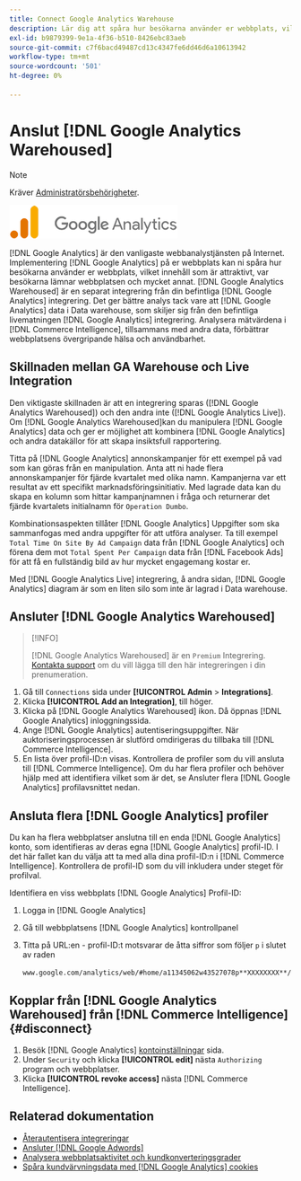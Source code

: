 ```yaml
---
title: Connect Google Analytics Warehouse
description: Lär dig att spåra hur besökarna använder er webbplats, vilket innehåll som är attraktivt, var besökarna lämnar webbplatsen och mycket annat.
exl-id: b9879399-9e1a-4f36-b510-8426ebc83aeb
source-git-commit: c7f6bacd49487cd13c4347fe6dd46d6a10613942
workflow-type: tm+mt
source-wordcount: '501'
ht-degree: 0%

---
```


# Anslut [!DNL Google Analytics Warehoused]

>[!NOTE]
>
>Kräver [Administratörsbehörigheter](../../../administrator/user-management/user-management.md).

![](../../../assets/google-analytics-logo.png)

[!DNL Google Analytics] är den vanligaste webbanalystjänsten på Internet. Implementering [!DNL Google Analytics] på er webbplats kan ni spåra hur besökarna använder er webbplats, vilket innehåll som är attraktivt, var besökarna lämnar webbplatsen och mycket annat. [!DNL Google Analytics Warehoused] är en separat integrering från din befintliga [!DNL Google Analytics] integrering. Det ger bättre analys tack vare att [!DNL Google Analytics] data i Data warehouse, som skiljer sig från den befintliga livematningen [!DNL Google Analytics] integrering. Analysera mätvärdena i [!DNL Commerce Intelligence], tillsammans med andra data, förbättrar webbplatsens övergripande hälsa och användbarhet.

## Skillnaden mellan GA Warehouse och Live Integration

Den viktigaste skillnaden är att en integrering sparas ([!DNL Google Analytics Warehoused]) och den andra inte ([!DNL Google Analytics Live]). Om [!DNL Google Analytics Warehoused]kan du manipulera [!DNL Google Analytics] data och ger er möjlighet att kombinera [!DNL Google Analytics] och andra datakällor för att skapa insiktsfull rapportering.

Titta på [!DNL Google Analytics] annonskampanjer för ett exempel på vad som kan göras från en manipulation. Anta att ni hade flera annonskampanjer för fjärde kvartalet med olika namn. Kampanjerna var ett resultat av ett specifikt marknadsföringsinitiativ. Med lagrade data kan du skapa en kolumn som hittar kampanjnamnen i fråga och returnerar det fjärde kvartalets initialnamn för `Operation Dumbo`.

Kombinationsaspekten tillåter [!DNL Google Analytics] Uppgifter som ska sammanfogas med andra uppgifter för att utföra analyser. Ta till exempel `Total Time On Site By Ad Campaign` data från [!DNL Google Analytics] och förena dem mot `Total Spent Per Campaign` data från [!DNL Facebook Ads] för att få en fullständig bild av hur mycket engagemang kostar er.

Med [!DNL Google Analytics Live] integrering, å andra sidan, [!DNL Google Analytics] diagram är som en liten silo som inte är lagrad i Data warehouse.

## Ansluter [!DNL Google Analytics Warehoused]

>[!INFO]
>
>[!DNL Google Analytics Warehoused] är en `Premium` Integrering. [Kontakta support](https://experienceleague.adobe.com/docs/commerce-knowledge-base/kb/troubleshooting/miscellaneous/mbi-service-policies.html) om du vill lägga till den här integreringen i din prenumeration.

1. Gå till `Connections` sida under **[!UICONTROL Admin** > **Integrations]**.
1. Klicka **[!UICONTROL Add an Integration]**, till höger.
1. Klicka på [!DNL Google Analytics Warehoused] ikon. Då öppnas [!DNL Google Analytics] inloggningssida.
1. Ange [!DNL Google Analytics] autentiseringsuppgifter. När auktoriseringsprocessen är slutförd omdirigeras du tillbaka till [!DNL Commerce Intelligence].
1. En lista över profil-ID:n visas. Kontrollera de profiler som du vill ansluta till [!DNL Commerce Intelligence]. Om du har flera profiler och behöver hjälp med att identifiera vilket som är det, se Ansluter flera [!DNL Google Analytics] profilavsnittet nedan.

## Ansluta flera [!DNL Google Analytics] profiler

Du kan ha flera webbplatser anslutna till en enda [!DNL Google Analytics] konto, som identifieras av deras egna [!DNL Google Analytics] profil-ID. I det här fallet kan du välja att ta med alla dina profil-ID:n i [!DNL Commerce Intelligence]. Kontrollera de profil-ID som du vill inkludera under steget för profilval.

Identifiera en viss webbplats [!DNL Google Analytics] Profil-ID:

1. Logga in [!DNL Google Analytics]
1. Gå till webbplatsens [!DNL Google Analytics] kontrollpanel
1. Titta på URL:en - profil-ID:t motsvarar de åtta siffror som följer `p` i slutet av raden

   `www.google.com/analytics/web/#home/a11345062w43527078p**XXXXXXXX**/`

## Kopplar från [!DNL Google Analytics Warehoused] från [!DNL Commerce Intelligence] {#disconnect}

1. Besök [!DNL Google Analytics] [kontoinställningar](https://myaccount.google.com/intro) sida.
1. Under `Security` och klicka **[!UICONTROL edit]** nästa `Authorizing` program och webbplatser.
1. Klicka **[!UICONTROL revoke access]** nästa [!DNL Commerce Intelligence].

## Relaterad dokumentation

* [Återautentisera integreringar](https://experienceleague.adobe.com/docs/commerce-knowledge-base/kb/how-to/mbi-reauthenticating-integrations.html)
* [Ansluter [!DNL Google Adwords]](../integrations/google-adwords.md)
* [Analysera webbplatsaktivitet och kundkonverteringsgrader](../../analysis/web-act-cust-conversion.md)
* [Spåra kundvärvningsdata med [!DNL Google Analytics] cookies](../../analysis/google-track-user-acq.md)
